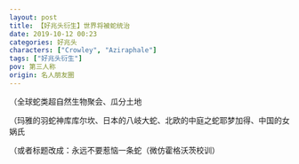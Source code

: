 ```yaml
---
layout: post
title: 【好兆头衍生】世界将被蛇统治
date: 2019-10-12 00:23
categories: 好兆头
characters: ["Crowley", "Aziraphale"]
tags: ["好兆头衍生"]
pov: 第三人称
origin: 名人朋友圈
---
```


（全球蛇类超自然生物聚会、瓜分土地

（玛雅的羽蛇神库库尔坎、日本的八岐大蛇、北欧的中庭之蛇耶梦加得、中国的女娲氏

（或者标题改成：永远不要惹恼一条蛇（微仿霍格沃茨校训）
